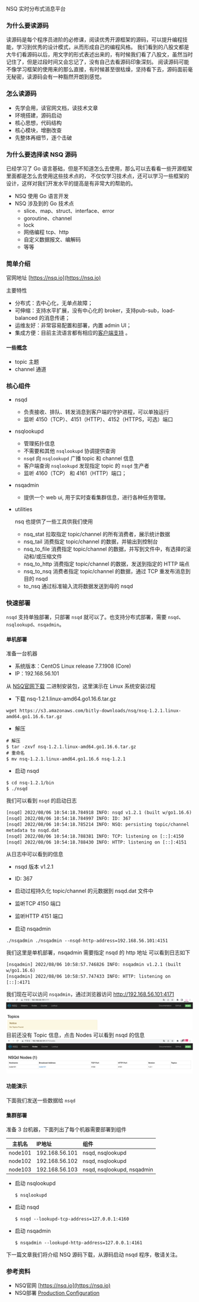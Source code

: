 NSQ 实时分布式消息平台

### 为什么要读源码
读源码是每个程序员进阶的必修课，阅读优秀开源框架的源码，可以提升编程技能，学习到优秀的设计模式，从而形成自己的编程风格。
我们看到的八股文都是大牛们看源码以后，用文字的形式表述出来的，有时候我们看了八股文，虽然当时记住了，但是过段时间又会忘记了，没有自己去看源码印象深刻。
阅读源码可能不像学习框架的使用来的那么直接，有时候甚至很枯燥，坚持看下去，源码面前毫无秘密，读源码会有一种豁然开朗到感觉。

### 怎么读源码
- 先学会用，读官网文档，读技术文章
- 环境搭建，源码启动
- 核心思想，代码结构
- 核心模块，增删改查
- 先整体再细节，逐个击破

### 为什么要选择读 NSQ 源码
已经学习了 Go 语言基础，但是不知道怎么去使用，那么可以去看看一些开源框架里面都是怎么去使用这些技术点的，
不仅仅学习技术点，还可以学习一些框架的设计，这样对我们开发水平的提高是有非常大的帮助的。

- NSQ 使用 Go 语言开发
- NSQ 涉及到的 Go 技术点
  - slice、map、struct、interface、error
  - goroutine、channel
  - lock
  - 网络编程 tcp、http
  - 自定义数据报文、编解码
  - 等等

### 简单介绍
官网地址 [https://nsq.io](https://nsq.io)

主要特性
- 分布式：去中心化，无单点故障；
- 可伸缩：支持水平扩展，没有中心化的 broker，支持pub-sub，load-balanced 的消息传递；
- 运维友好：非常容易配置和部署，内置 admin UI；
- 集成方便：目前主流语言都有相应的[客户端支持](https://nsq.io/clients/client_libraries.html) 。

#### 一些概念
- topic 主题
- channel 通道

### 核心组件
- nsqd
  - 负责接收、排队、转发消息到客户端的守护进程，可以单独运行
  - 监听 4150（TCP）、4151（HTTP）、4152（HTTPS，可选）端口
- nsqlookupd
  - 管理拓扑信息
  - 不需要和其他 `nsqlookupd` 协调提供查询
  - `nsqd` 向 `nsqlookupd` 广播 topic 和 channel 信息
  - 客户端查询 `nsqlookupd` 发现指定 topic 的 `nsqd` 生产者
  - 监听 4160（TCP） 和 4161（HTTP）端口；
- nsqadmin
  - 提供一个 web ui, 用于实时查看集群信息，进行各种任务管理。

- utilities
  
  nsq 也提供了一些工具供我们使用
  - nsq_stat 拉取指定 topic/channel 的所有消费者，展示统计数据
  - nsq_tail 消费指定 topic/channel 的数据，并输出到控制台
  - nsq_to_file 消费指定 topic/channel 的数据，并写到文件中，有选择的滚动和/或压缩文件
  - nsq_to_http 消费指定 topic/channel 的数据，发送到指定的 HTTP 端点
  - nsq_to_nsq 消费者指定 topic/channel 的数据，通过 TCP 重发布消息到目的 nsqd
  - to_nsq 通过标准输入流将数据发送到母的 nsqd


### 快速部署
`nsqd` 支持单独部署，只部署 `nsqd` 就可以了。也支持分布式部署，需要 `nsqd`、`nsqlookupd`、`nsqadmin`。
#### 单机部署 
准备一台机器
- 系统版本：CentOS Linux release 7.7.1908 (Core)
- IP：192.168.56.101

从 [NSQ官网下载](https://nsq.io/deployment/installing.html) 二进制安装包，这里演示在 Linux 系统安装过程
- 下载 nsq-1.2.1.linux-amd64.go1.16.6.tar.gz
```shell
wget https://s3.amazonaws.com/bitly-downloads/nsq/nsq-1.2.1.linux-amd64.go1.16.6.tar.gz
```  
- 解压
```shell
# 解压
$ tar -zxvf nsq-1.2.1.linux-amd64.go1.16.6.tar.gz
# 重命名
$ mv nsq-1.2.1.linux-amd64.go1.16.6 nsq-1.2.1
```

- 启动 nsqd
```shell
$ cd nsq-1.2.1/bin
$ ./nsqd
```
我们可以看到 `nsqd` 的启动日志
```shell
[nsqd] 2022/08/06 10:54:18.784918 INFO: nsqd v1.2.1 (built w/go1.16.6)
[nsqd] 2022/08/06 10:54:18.784997 INFO: ID: 367
[nsqd] 2022/08/06 10:54:18.785214 INFO: NSQ: persisting topic/channel metadata to nsqd.dat
[nsqd] 2022/08/06 10:54:18.788381 INFO: TCP: listening on [::]:4150
[nsqd] 2022/08/06 10:54:18.788430 INFO: HTTP: listening on [::]:4151
```
从日志中可以看到的信息
- nsqd 版本 v1.2.1
- ID: 367
- 启动过程持久化 topic/channel 的元数据到 nsqd.dat 文件中
- 监听TCP 4150 端口
- 监听HTTP 4151 端口

- 启动 nsqadmin
```shell
./nsqadmin ./nsqadmin --nsqd-http-address=192.168.56.101:4151
```
我们这里是单机部署，nsqadmin 需要指定 nsqd 的 http 地址
可以看到日志如下
```shell
[nsqadmin] 2022/08/06 10:58:57.746826 INFO: nsqadmin v1.2.1 (built w/go1.16.6)
[nsqadmin] 2022/08/06 10:58:57.747433 INFO: HTTP: listening on [::]:4171
```
我们现在可以访问 `nsqadmin`，通过浏览器访问 http://192.168.56.101:4171
![nsqadmin](nsq01/nsqadmin.png)
目前还没有 Topic 信息，点击 Nodes 可以看到 nsqd 的信息
![nsqd](nsq01/nodes.png)

#### 功能演示
下面我们发送一些数据给 `nsqd` 


#### 集群部署
准备 3 台机器，下面列出了每个机器需要部署到组件

| 主机名  | IP地址         | 组件                              |
| ------- | :------------- | :-------------------------------- |
| node101 | 192.168.56.101 | nsqd, nsqlookupd  |
| node102 | 192.168.56.102 | nsqd, nsqlookupd |
| node103 | 192.168.56.103 | nsqd, nsqlookupd, nsqadmin |


- 启动 nsqlookupd
  ```shell
  $ nsqlookupd
  ```
- 启动 nsqd
  ```shell
  $ nsqd --lookupd-tcp-address=127.0.0.1:4160
  ```
- 启动 nsqadmin
  ```shell
  $ nsqadmin --lookupd-http-address=127.0.0.1:4161
  ```



下一篇文章我们将介绍 NSQ 源码下载，从源码启动 nsqd 程序，敬请关注。

### 参考资料
- NSQ官网 [https://nsq.io](https://nsq.io)
- NSQ部署 [Production Configuration](https://nsq.io/deployment/production.html)